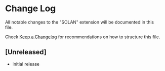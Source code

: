# Change Log

All notable changes to the "SOLAN" extension will be documented in this file.

Check [Keep a Changelog](http://keepachangelog.com/) for recommendations on how to structure this file.

## [Unreleased]

- Initial release